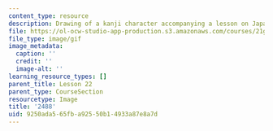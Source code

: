 ```yaml
---
content_type: resource
description: Drawing of a kanji character accompanying a lesson on Japanese.
file: https://ol-ocw-studio-app-production.s3.amazonaws.com/courses/21g-504-japanese-iv-spring-2009/9250ada565fba92550b14933a87e8a7d_2488.gif
file_type: image/gif
image_metadata:
  caption: ''
  credit: ''
  image-alt: ''
learning_resource_types: []
parent_title: Lesson 22
parent_type: CourseSection
resourcetype: Image
title: '2488'
uid: 9250ada5-65fb-a925-50b1-4933a87e8a7d
---
```

